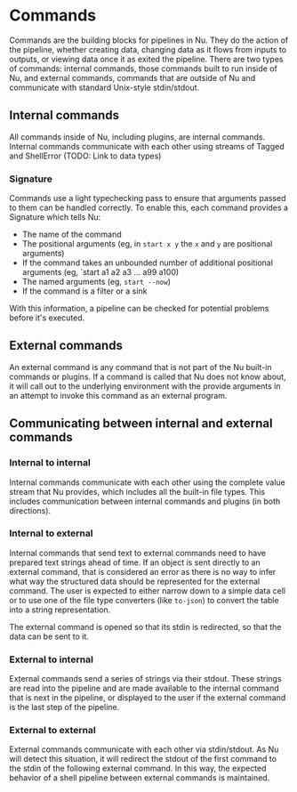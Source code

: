 # Commands

Commands are the building blocks for pipelines in Nu. They do the action of the pipeline, whether creating data, changing data as it flows from inputs to outputs, or viewing data once it as exited the pipeline. There are two types of commands: internal commands, those commands built to run inside of Nu, and external commands, commands that are outside of Nu and communicate with standard Unix-style stdin/stdout.

## Internal commands

All commands inside of Nu, including plugins, are internal commands. Internal commands communicate with each other using streams of Tagged<Value> and ShellError (TODO: Link to data types)

### Signature

Commands use a light typechecking pass to ensure that arguments passed to them can be handled correctly. To enable this, each command provides a Signature which tells Nu:

* The name of the command
* The positional arguments (eg, in `start x y` the `x` and `y` are positional arguments)
* If the command takes an unbounded number of additional positional arguments (eg, `start a1 a2 a3 ... a99 a100)
* The named arguments (eg, `start --now`)
* If the command is a filter or a sink

With this information, a pipeline can be checked for potential problems before it's executed.

## External commands

An external command is any command that is not part of the Nu built-in commands or plugins. If a command is called that Nu does not know about, it will call out to the underlying environment with the provide arguments in an attempt to invoke this command as an external program.

## Communicating between internal and external commands

### Internal to internal

Internal commands communicate with each other using the complete value stream that Nu provides, which includes all the built-in file types. This includes communication between internal commands and plugins (in both directions).

### Internal to external

Internal commands that send text to external commands need to have prepared text strings ahead of time. If an object is sent directly to an external command, that is considered an error as there is no way to infer what way the structured data should be represented for the external command.  The user is expected to either narrow down to a simple data cell or to use one of the file type converters (like `to-json`) to convert the table into a string representation.

The external command is opened so that its stdin is redirected, so that the data can be sent to it.

### External to internal

External commands send a series of strings via their stdout. These strings are read into the pipeline and are made available to the internal command that is next in the pipeline, or displayed to the user if the external command is the last step of the pipeline.

### External to external

External commands communicate with each other via stdin/stdout. As Nu will detect this situation, it will redirect the stdout of the first command to the stdin of the following external command. In this way, the expected behavior of a shell pipeline between external commands is maintained.
